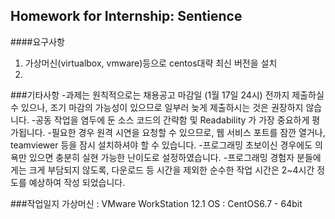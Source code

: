 
## Homework for Internship: Sentience

####요구사항
1. 가상머신(virtualbox, vmware)등으로 centos대략 최신 버전을 설치
2. 
###기타사항
-과제는 원칙적으로는 채용공고 마감일 (1월 17일 24시) 전까지 제출하실 수 있으나, 조기 마감의 가능성이 있으므로 일부러 늦게 제출하시는 것은 권장하지 않습니다.
-공동 작업을 염두에 둔 소스 코드의 간략함 및 Readability 가 가장 중요하게 평가됩니다. 
-필요한 경우 원격 시연을 요청할 수 있으므로, 웹 서비스 포트를 잠깐 열거나, teamviewer 등을 잠시 설치하셔야 할 수 있습니다. 
-프로그래밍 초보이신 경우에도 의욕만 있으면 충분히 실현 가능한 난이도로 설정하였습니다.
-프로그래밍 경험자 분들에게는 크게 부담되지 않도록, 다운로드 등 시간을 제외한 순수한 작업 시간은 2~4시간 정도를 예상하여 작성 되었습니다.

###작업일지
  가상머신 : VMware WorkStation 12.1
  OS : CentOS6.7 - 64bit
